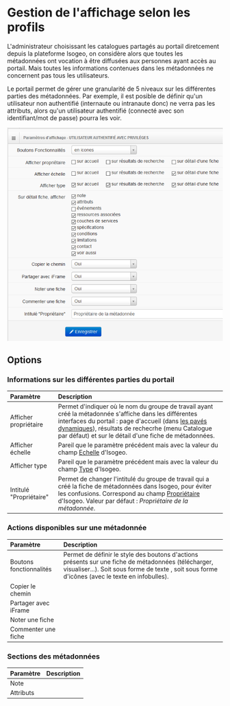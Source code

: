# Gestion de l'affichage selon les profils

L'administrateur choisissant les catalogues partagés au portail diretcement depuis la plateforme Isogeo, on considère alors que toutes les métadonnées ont vocation à être diffusées aux personnes ayant accès au portail. Mais toutes les informations contenues dans les métadonnées ne concernent pas tous les utilisateurs.

Le portail permet de gérer une granularité de 5 niveaux sur les différentes parties des métadonnées. Par exemple, il est posible de définir qu'un utilisateur non authentifié \(internaute ou intranaute donc\) ne verra pas les attributs, alors qu'un utilisateur authentifié \(connecté avec son identifiant/mot de passe\) pourra les voir.

![&quot;Exemple des paramètres d&apos;affichage pour le rôle &apos;Utilisateur authentifié avec privilège&apos;&quot;](/assets/back_display_advanced_user.png)

## Options

### Informations sur les différentes parties du portail

| Paramètre | Description |
| :--- | :--- |
| Afficher propriétaire | Permet d'indiquer où le nom du groupe de travail ayant créé la métadonnée s'affiche dans les différentes interfaces du portail : page d'accueil \(dans [les pavés dynamiques](/homepage/dyn-sections.md)\), résultats de rechecrhe \(menu Catalogue par défaut\) et sur le détail d'une fiche de métadonnées. |
| Afficher échelle | Pareil que le paramètre précédent mais avec la valeur du champ [Echelle](http://help.isogeo.com/fr/features/documentation/md_geography.html#echelle) d'Isogeo. |
| Afficher type | Pareil que le paramètre précédent mais avec la valeur du champ [Type](http://help.isogeo.com/fr/features/documentation/index.html#les-diff%C3%A9rents-types-de-ressources) d'Isogeo. |
| Intitulé "Propriétaire" | Permet de changer l'intitulé du groupe de travail qui a créé la fiche de métadonnées dans Isogeo, pour éviter les confusions. Correspond au champ [Propriétaire](http://help.isogeo.com/fr/start/group_switch.html#mon-compte-mes-groupes-de-travail) d'Isogeo. Valeur par défaut : _Propriétaire de la métadonnée_. |

### Actions disponibles sur une métadonnée

| Paramètre | Description |
| :--- | :--- |
| Boutons fonctionnalités | Permet de définir le style des boutons d'actions présents sur une fiche de métadonnées \(télécharger, visualiser...\). Soit sous forme de texte , soit sous forme d'icônes \(avec le texte en infobulles\). |
| Copier le chemin |  |
| Partager avec iFrame |  |
| Noter une fiche |  |
| Commenter une fiche |  |

### Sections des métadonnées

| Paramètre | Description |
| :--- | :--- |
| Note |  |
| Attributs |  |



